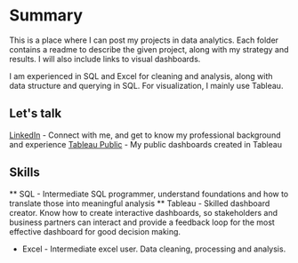 # Summary

This is a place where I can post my projects in data analytics. Each folder contains a readme to describe the given project, along with my strategy and results. I will also include links to visual dashboards.

I am experienced in SQL and Excel for cleaning and analysis, along with data structure and querying in SQL.
For visualization, I mainly use Tableau.

## Let's talk

[LinkedIn](https://www.linkedin.com/in/tmtrentmoore/) - Connect with me, and get to know my professional background and experience
[Tableau Public](https://public.tableau.com/profile/trenton.moore4482#!/?newProfile=&activeTab=0) - My public dashboards created in Tableau

## Skills

** SQL - Intermediate SQL programmer, understand foundations and how to translate those into meaningful analysis
** Tableau - Skilled dashboard creator. Know how to create interactive dashboards, so stakeholders and business partners can interact and provide a feedback loop for the most effective dashboard for good decision making.
* Excel - Intermediate excel user. Data cleaning, processing and analysis. 
